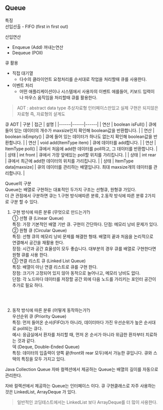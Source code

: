 ## Queue

특징  
선입선출 - FIFO (first in first out)

산입연산
- Enqueue (Add)
꺼내는연산
- Dequeue (POll)

큐 활용
- 직접 대기열
    - 다수의 클라이언트 요청처리를 순서대로 작업을 처리할때 큐를 사용한다.
- 이벤트 처리
    - 어떤 애플리케이션이나 시스템에서 사용자의 이벤트 에를들어, 키보드 입력이나 마우스 움직임을 처리할때 큐를 활용한다.
>ADT : abstract data type 추상자료형 인터페이스만있고 실제 구현은 되지않은 자료형 즉, 자료형의 살계도 

큐 ADT
| 구분 | 접근 | 설명 |
|------|------|------|
| 연산 | boolean isFull() | 큐에 들어 있는 데이터의 개수가 maxsize인지 확인해 boolean값을 반환합니다. |
| 연산 | boolean isEmpty() | 큐에 들어 있는 데이터가 하나도 없는지 확인해 boolean값을 반환합니다. |
| 연산 | void add(ItemType item) | 큐에 데이터를 add합니다. |
| 연산 | ItemType poll() | 큐에서 처음에 add한 데이터를 poll하고, 그 데이터를 반환합니다. |
| 상태 | int front | 큐에서 가장 앞에있는 poll할 위치를 가리킵니다. |
| 상태 | int rear | 큐에서 최근에 add한 데이터의 위치를 가리킵니다. |
| 상태 | ItemType data[maxsize] | 큐의 데이터를 관리하는 배열입니다. 최대 maxsize개의 데이터를 관리합니다. |

Queue의 구분  
Queue는 배열로 구현하는 대표적인 두가지 구조는 선형큐, 원형큐 가있다.  
더 큰 관점에서 구분하면 큐는 1.구현 방식에따른 분류, 2.동작 방식에 따른 분류 2가지로 구분 할 수 있다.

1. 구현 방식에 따른 분류 (무엇으로 만드는가?)  
① 선형 큐 (Linear Queue)  
특징: 가장 기본적인 배열 기반 큐. 구현이 간단하다.
단점:  메모리 낭비 문제가 있다.  
② 원형 큐 (Circular Queue)  
특징: 선형 큐의 메모리 낭비 문제를 해결한 형태. 배열의 끝과 처음을 논리적으로 연결해서 공간을 재활용 한다.  
장점: 시간과 공간 효율성이 모두 좋습니다. 대부분의 경우 큐를 배열로 구현한다면 원형 큐를 사용 한다.  
③ 연결 리스트 큐 (Linked List Queue)  
특징: 배열이 아닌 연결 리스트로 큐를 구현 한다.  
장점: 크기가 고정되어 있지 않아 동적으로 늘어나고, 메모리 낭비도 없다.  
단점: 각 노드마다 데이터를 저장할 공간 외에 다음 노드를 가리키는 포인터 공간이 추가로 필요 하다.
</br>
</br>

2. 동작 방식에 따른 분류 (어떻게 동작하는가?)  
우선순위 큐 (Priority Queue)  
특징: 먼저 들어온 순서(FIFO)가 아니라, 데이터마다 가진 우선순위가 높은 순서대로 poll되는 큐다.  
예시: 응급실에서 환자를 처리할 때, 먼저 온 순서가 아니라 위급한 환자부터 치료하는 것과 같다.  
덱 (Deque, Double-Ended Queue)  
특징: 데이터의 입출력이 양쪽 끝(front와 rear 모두)에서 가능한 큐입니다. 큐와 스택의 특징을 모두 가지고 있다.  


Java Collection Queue
자바 컬렉션에서 제공하는 Queue는 배열의 길이를 자동으로 관리한다.

자바 컬렉션에서 제공하는 Queue는 인터페이스 이다.
큐 구현클래스로 자주 사용하는것은 LinkedList, ArrayDeque 가 있다.

> 일반적인 코딩테스트에서는 LinkedList 보다 ArrayDeque를 더 많이 사용한다.


